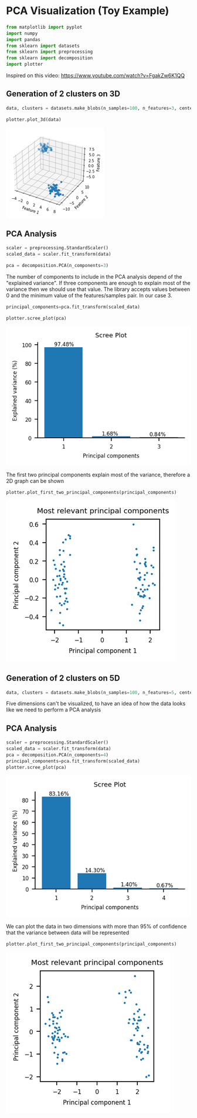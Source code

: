 # PCA Visualization (Toy Example)


```python
from matplotlib import pyplot
import numpy
import pandas
from sklearn import datasets
from sklearn import preprocessing
from sklearn import decomposition
import plotter
```

Inspired on this video: https://www.youtube.com/watch?v=FgakZw6K1QQ

## Generation of 2 clusters on 3D


```python
data, clusters = datasets.make_blobs(n_samples=100, n_features=3, centers=2)
```


```python
plotter.plot_3d(data)
```


    
![png](images/output_5_0.png)
    


## PCA Analysis


```python
scaler = preprocessing.StandardScaler()
scaled_data = scaler.fit_transform(data)
```


```python
pca = decomposition.PCA(n_components=3)
```

The number of components to include in the PCA analysis depend of the "explained variance". If three components are enough to explain most of the variance then we should use that value. The library accepts values between 0 and the minimum value of the features/samples pair. In our case 3.


```python
principal_components=pca.fit_transform(scaled_data)
```


```python
plotter.scree_plot(pca)
```


    
![png](images/output_11_0.png)
    


The first two principal components explain most of the variance, therefore a 2D graph can be shown


```python
plotter.plot_first_two_principal_components(principal_components)
```


    
![png](images/output_13_0.png)
    


## Generation of 2 clusters on 5D


```python
data, clusters = datasets.make_blobs(n_samples=100, n_features=5, centers=2)
```

Five dimensions can't be visualized, to have an idea of how the data looks like we need to perform a PCA analysis

## PCA Analysis


```python
scaler = preprocessing.StandardScaler()
scaled_data = scaler.fit_transform(data)
pca = decomposition.PCA(n_components=4)
principal_components=pca.fit_transform(scaled_data)
plotter.scree_plot(pca)
```


    
![png](images/output_18_0.png)
    


We can plot the data in two dimensions with more than 95% of confidence that the variance between data will be represented


```python
plotter.plot_first_two_principal_components(principal_components)
```


    
![png](images/output_20_0.png)
    



```python

```
